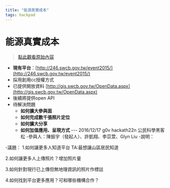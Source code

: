 ```yaml
---
title: "能源真實成本"
tags: hackpad
---
```


# 能源真實成本

> [點此觀看原始內容](https://g0v.hackpad.tw/Py6DuRvScwN)




- **現有平台**：[http://246.swcb.gov.tw/event2015/](http://246.swcb.gov.tw/event2015/)
- 採用創用cc授權方式
- 已提供開放資料 [http://gis.swcb.gov.tw/OpenData.aspx](http://gis.swcb.gov.tw/OpenData.aspx)
- 後續將提供open API
- 待解決問題
    - **如何擴大參與面**
    - **如何完成數千張照片定位**
    - **如何擴大分享**
    - **如何加值應用、呈現方式**
\-\-\-
2016/12/17 g0v hackath22n 公民科學黑客松
-參與人：陳振宇（發起人）、許凱翔、李苡萱、Glyn Liu
-說明：

-議題：
1.如何讓更多人知道平台
TA:最想讓山區居民知道

2.如何讓更多人上傳照片？增加照片量

3.如何針對現行已上傳但無地理資訊的照片作標註

4.如何找到平台更多應用？可和哪些機構合作？








